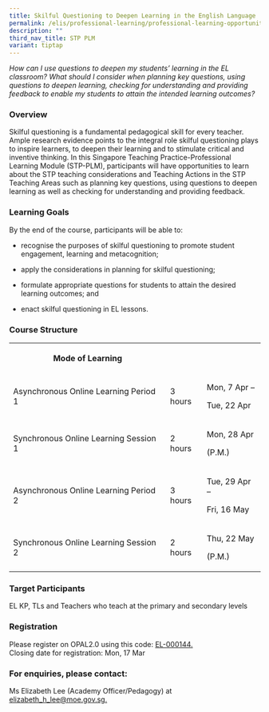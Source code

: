 ```yaml
---
title: Skilful Questioning to Deepen Learning in the English Language
permalink: /elis/professional-learning/professional-learning-opportunities/skilful-questioning-deepen-learning/
description: ""
third_nav_title: STP PLM
variant: tiptap
---
```

<p><em>How can I use questions to deepen my students’ learning in the EL classroom? What should I consider when planning key questions, using questions to deepen learning, checking for understanding and providing feedback to enable my students to attain the intended learning outcomes?</em>
</p>
<h3>Overview</h3>
<p>Skilful questioning is a fundamental pedagogical skill for every teacher.
Ample research evidence points to the integral role skilful questioning
plays to inspire learners, to deepen their learning and to stimulate critical
and inventive thinking. In this Singapore Teaching Practice-Professional
Learning Module (STP-PLM), participants will have opportunities to learn
about the STP teaching considerations and Teaching Actions in the STP Teaching
Areas such as planning key questions, using questions to deepen learning
as well as checking for understanding and providing feedback.</p>
<h3>Learning Goals</h3>
<p>By the end of the course, participants will be able to:</p>
<ul data-tight="true" class="tight">
<li>
<p>recognise the purposes of skilful questioning to promote student engagement,
learning and metacognition;</p>
</li>
<li>
<p>apply the considerations in planning for skilful questioning;</p>
</li>
<li>
<p>formulate appropriate questions for students to attain the desired learning
outcomes; and</p>
</li>
<li>
<p>enact skilful questioning in EL lessons.</p>
</li>
</ul>
<h3>Course Structure</h3>
<table style="minWidth: 75px">
<colgroup>
<col>
<col>
<col>
</colgroup>
<tbody>
<tr>
<th rowspan="1" colspan="1">
<p>Mode of Learning</p>
</th>
<th rowspan="1" colspan="1">
<p></p>
</th>
<th rowspan="1" colspan="1">
<p></p>
</th>
</tr>
<tr>
<td rowspan="1" colspan="1">
<p>Asynchronous Online Learning Period 1</p>
</td>
<td rowspan="1" colspan="1">
<p>3 hours</p>
</td>
<td rowspan="1" colspan="1">
<p>Mon, 7 Apr –</p>
<p>Tue, 22 Apr</p>
</td>
</tr>
<tr>
<td rowspan="1" colspan="1">
<p>Synchronous Online Learning Session 1</p>
</td>
<td rowspan="1" colspan="1">
<p>2 hours</p>
</td>
<td rowspan="1" colspan="1">
<p>Mon, 28 Apr</p>
<p>(P.M.)</p>
</td>
</tr>
<tr>
<td rowspan="1" colspan="1">
<p>Asynchronous Online Learning Period 2</p>
</td>
<td rowspan="1" colspan="1">
<p>3 hours</p>
</td>
<td rowspan="1" colspan="1">
<p>Tue, 29 Apr –</p>
<p>Fri, 16 May</p>
</td>
</tr>
<tr>
<td rowspan="1" colspan="1">
<p>Synchronous Online Learning Session 2</p>
</td>
<td rowspan="1" colspan="1">
<p>2 hours</p>
</td>
<td rowspan="1" colspan="1">
<p>Thu, 22 May</p>
<p>(P.M.)</p>
</td>
</tr>
</tbody>
</table>
<h3>Target Participants</h3>
<p>EL KP, TLs and Teachers who teach at the primary and secondary levels</p>
<h3>Registration</h3>
<p>Please register on&nbsp;OPAL2.0&nbsp;using this code:&nbsp;<a href="https://www.opal2.moe.edu.sg/app/learner/detail/course/0568640e-6db4-42c5-ab71-dd5039e74741" rel="noopener nofollow" target="_blank">EL-000144.</a> 
<br>Closing date for registration: Mon, 17 Mar</p>
<h3>For enquiries, please contact:</h3>
<p>Ms Elizabeth Lee (Academy Officer/Pedagogy) at <a href="mailto:benson_pang@moe.gov.sg" rel="noopener noreferrer nofollow" target="_blank">elizabeth_h_lee@moe.gov.sg.</a>
</p>